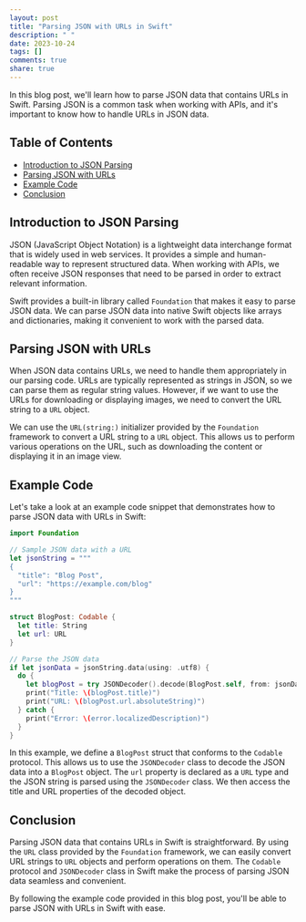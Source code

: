 ```yaml
---
layout: post
title: "Parsing JSON with URLs in Swift"
description: " "
date: 2023-10-24
tags: []
comments: true
share: true
---
```


In this blog post, we'll learn how to parse JSON data that contains URLs in Swift. Parsing JSON is a common task when working with APIs, and it's important to know how to handle URLs in JSON data.

## Table of Contents
- [Introduction to JSON Parsing](#introduction-to-json-parsing)
- [Parsing JSON with URLs](#parsing-json-with-urls)
- [Example Code](#example-code)
- [Conclusion](#conclusion)

## Introduction to JSON Parsing

JSON (JavaScript Object Notation) is a lightweight data interchange format that is widely used in web services. It provides a simple and human-readable way to represent structured data. When working with APIs, we often receive JSON responses that need to be parsed in order to extract relevant information.

Swift provides a built-in library called `Foundation` that makes it easy to parse JSON data. We can parse JSON data into native Swift objects like arrays and dictionaries, making it convenient to work with the parsed data.

## Parsing JSON with URLs

When JSON data contains URLs, we need to handle them appropriately in our parsing code. URLs are typically represented as strings in JSON, so we can parse them as regular string values. However, if we want to use the URLs for downloading or displaying images, we need to convert the URL string to a `URL` object.

We can use the `URL(string:)` initializer provided by the `Foundation` framework to convert a URL string to a `URL` object. This allows us to perform various operations on the URL, such as downloading the content or displaying it in an image view.

## Example Code

Let's take a look at an example code snippet that demonstrates how to parse JSON data with URLs in Swift:

```swift
import Foundation

// Sample JSON data with a URL
let jsonString = """
{
  "title": "Blog Post",
  "url": "https://example.com/blog"
}
"""

struct BlogPost: Codable {
  let title: String
  let url: URL
}

// Parse the JSON data
if let jsonData = jsonString.data(using: .utf8) {
  do {
    let blogPost = try JSONDecoder().decode(BlogPost.self, from: jsonData)
    print("Title: \(blogPost.title)")
    print("URL: \(blogPost.url.absoluteString)")
  } catch {
    print("Error: \(error.localizedDescription)")
  }
}
```

In this example, we define a `BlogPost` struct that conforms to the `Codable` protocol. This allows us to use the `JSONDecoder` class to decode the JSON data into a `BlogPost` object. The `url` property is declared as a `URL` type and the JSON string is parsed using the `JSONDecoder` class. We then access the title and URL properties of the decoded object.

## Conclusion

Parsing JSON data that contains URLs in Swift is straightforward. By using the `URL` class provided by the `Foundation` framework, we can easily convert URL strings to `URL` objects and perform operations on them. The `Codable` protocol and `JSONDecoder` class in Swift make the process of parsing JSON data seamless and convenient.

By following the example code provided in this blog post, you'll be able to parse JSON with URLs in Swift with ease.